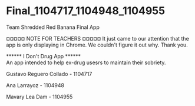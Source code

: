 # Final_1104717_1104948_1104955
Team Shredded Red Banana Final App
 
 <p>¤¤¤¤¤ NOTE FOR TEACHERS ¤¤¤¤¤
 It just came to our attention that the app is only displaying in Chrome. We couldn't figure it out why. Thank you.</p>
 
 
 ****** I Don't Drug App ******
 <br>
 An app intended to help ex-drug usesrs to maintain their sobriety. 
  <br>
<p>Gustavo Reguero Collado - 1104717</p>
<p> Ana Larrayoz - 1104948</p>
<p> Mavary Lea Dam - 1104955</p>
